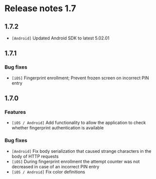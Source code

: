 # Release notes 1.7

## 1.7.2
* `[Android]` Updated Android SDK to latest 5.02.01

## 1.7.1

### Bug fixes
* `[iOS]` Fingerprint enrollment; Prevent frozen screen on incorrect PIN entry

## 1.7.0

### Features
* `[iOS / Android]` Add functionality to allow the application to check whether fingerprint authentication is available

### Bug fixes
* `[Android]` Fix body serialization that caused strange characters in the body of HTTP requests
* `[iOS]` During fingerprint enrollment the attempt counter was not decreased in case of an incorrect PIN entry
* `[iOS / Android]` Fix color definitions
